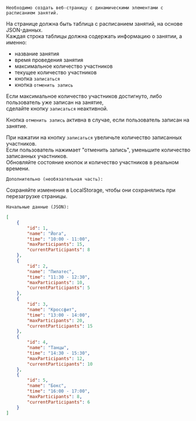 	Необходимо создать веб-страницу с динамическими элементами с расписанием занятий.

На странице должна быть таблица с расписанием занятий, на основе JSON-данных.<br>
Каждая строка таблицы должна содержать информацию о занятии, а именно:
- название занятия
- время проведения занятия
- максимальное количество участников
- текущее количество участников
- кнопка `записаться`
- кнопка `отменить запись`

Если максимальное количество участников достигнуто, либо пользователь уже записан на занятие,<br>
сделайте кнопку `записаться` неактивной.<br>

Кнопка `отменить запись` активна в случае, если пользователь записан на занятие.<br>

При нажатии на кнопку `записаться` увеличьте количество записанных участников.<br>
Если пользователь нажимает "отменить запись", уменьшите количество записанных участников.<br>
Обновляйте состояние кнопок и количество участников в реальном времени.

	Дополнительно (необязательная часть):
Сохраняйте изменения в LocalStorage, чтобы они сохранялись при перезагрузке страницы.

    Начальные данные (JSON):
```json
[
	{
		"id": 1,
		"name": "Йога",
		"time": "10:00 - 11:00",
		"maxParticipants": 15,
		"currentParticipants": 8
	},
	{
		"id": 2,
		"name": "Пилатес",
		"time": "11:30 - 12:30",
		"maxParticipants": 10,
		"currentParticipants": 5
	},
	{
		"id": 3,
		"name": "Кроссфит",
		"time": "13:00 - 14:00",
		"maxParticipants": 20,
		"currentParticipants": 15
	},
	{
		"id": 4,
		"name": "Танцы",
		"time": "14:30 - 15:30",
		"maxParticipants": 12,
		"currentParticipants": 10
	},
	{
		"id": 5,
		"name": "Бокс",
		"time": "16:00 - 17:00",
		"maxParticipants": 8,
		"currentParticipants": 6
	}
]
```